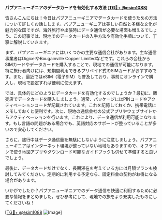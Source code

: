 **パプアニューギニアのデータカードを有効化する方法 [[TG💪+ @esim1088](https://t.me/s/esim1088)]**

皆さんこんにちは！今日はパプアニューギニアでデータカードを使うための方法について詳しくお話しします。パプアニューギニアは美しい自然と多様な文化が魅力的な国ですが、海外旅行や出張時にデータ通信が必要な場面も増えるでしょう。この記事では、現地でのデータカードの入手方法や有効化手順について、丁寧に解説していきます。

まず、パプアニューギニアにはいくつかの主要な通信会社があります。主な通信事業者はDigicelやBougainville Copper Limitedなどです。これらの会社からSIMカードやデータカードを購入することで、現地での通信が可能になります。特に旅行者向けには、短期間利用できるプリペイド式のSIMカードがおすすめです。また、最近ではeSIM（電子SIM）も普及しており、事前にオンラインで購入し、現地で設定すれば便利に使えます。

では、具体的にどのようにデータカードを有効化するのでしょうか？最初に、販売店でデータカードを購入しましょう。通常、パッケージにはPINコードやアクティベーションコードが記載されています。これを記憶しておくか、携帯電話にメモしておくと便利です。次に、現地の通信会社の公式アプリやウェブサイトからアクティベーションを行います。これにより、データ通信が利用可能になります。もし言語の問題がある場合でも、英語対応のサポートが整っていることが多いので安心してください。

さらに、旅行中はデータ通信量を無駄にしないように注意しましょう。パプアニューギニアはインターネット環境が整っていない地域もありますので、オフラインで使う地図アプリやダウンロード可能なガイドブックも併せて準備すると良いでしょう。

最後に、データカードだけでなく、長期滞在を考えている方には月額プランも検討してみてください。定期的に利用する予定なら、固定料金の契約がお得になる場合があります。

いかがでしたか？パプアニューギニアでのデータ通信を快適に利用するために必要な情報をまとめました。ぜひ参考にして、現地での旅をより充実したものにしてくださいね！

[[TG💪+ @esim1088](https://t.me/s/esim1088) ![Image](https://i.postimg.cc/Y0z9fWf4/image.png)]